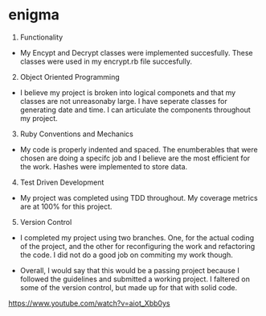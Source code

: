 # enigma

1. Functionality

  - My Encypt and Decrypt classes were implemented succesfully. These classes were used in my encrypt.rb file succesfully.
  
2. Object Oriented Programming

  - I believe my project is broken into logical componets and that my classes are not unreasonaby large. I have seperate classes for generating date and time. I can articulate the components throughout my project.
  
3. Ruby Conventions and Mechanics

  - My code is properly indented and spaced. The enumberables that were chosen are doing a specifc job and I believe are the most efficient for the work. Hashes were implemented to store data.
  
4. Test Driven Development

  - My project was completed using TDD throughout. My coverage metrics are at 100% for this project.
  
5. Version Control

  - I completed my project using two branches. One, for the actual coding of the project, and the other for reconfiguring the work and refactoring the code. I did not do a good job on commiting my work though.
  
- Overall, I would say that this would be a passing project because I followed the guidelines and submitted a working project. I faltered on some of the version control, but made up for that with solid code.


https://www.youtube.com/watch?v=aiot_Xbb0ys
